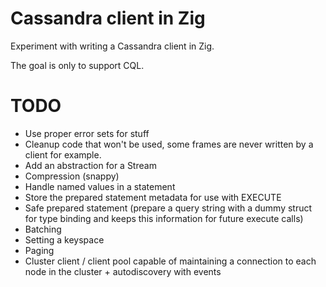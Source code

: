 Cassandra client in Zig
=======================

Experiment with writing a Cassandra client in Zig.

The goal is only to support CQL.

TODO
====

* Use proper error sets for stuff
* Cleanup code that won't be used, some frames are never written by a client for example.
* Add an abstraction for a Stream
* Compression (snappy)
* Handle named values in a statement
* Store the prepared statement metadata for use with EXECUTE
* Safe prepared statement (prepare a query string with a dummy struct for type binding and keeps this information for future execute calls)
* Batching
* Setting a keyspace
* Paging
* Cluster client / client pool capable of maintaining a connection to each node in the cluster + autodiscovery with events
